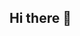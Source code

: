 ## Hi there 👋

<!--
**tybzzzz/tybzzzz** is a ✨ _special_ ✨ repository because its `README.md` (this file) appears on your GitHub profile.

Here are some ideas to get you started:

- 🔭 I’m currently working on my bootcamp!!!
- 🌱 I’m currently learning Python / Django
- 👯 I’m looking to collaborate on 
- 🤔 I’m looking for help with any Software Engineering related items!!!
- 💬 Ask me about anything!!!
- 📫 How to reach me: Try me on here
- 😄 Pronouns: 
- ⚡ Fun fact:
-->
